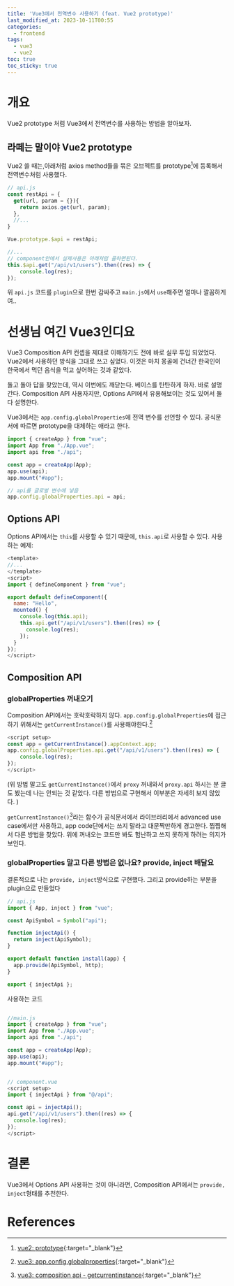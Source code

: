 ```yaml
---
title: 'Vue3에서 전역변수 사용하기 (feat. Vue2 prototype)'
last_modified_at: 2023-10-11T00:55
categories:
  - frontend
tags:
  - vue3
  - vue2
toc: true
toc_sticky: true
---
```



# 개요
Vue2 prototype 처럼 Vue3에서 전역변수를 사용하는 방법을 알아보자. 

## 라떼는 말이야 Vue2 prototype
Vue2 쓸 때는,아래처럼  axios method들을 묶은 오브젝트를 prototype[^fn1]에 등록해서 전역변수처럼 사용했다.
```javascript
// api.js
const restApi = {
  get(url, param = {}){
    return axios.get(url, param);
  },
  //...
}

Vue.prototype.$api = restApi;

//...
// component안에서 실제사용은 아래처럼 콜하면된다.
this.$api.get("/api/v1/users").then((res) => {
    console.log(res);
});
```

위 `api.js` 코드를 `plugin`으로 한번 감싸주고 `main.js`에서 `use`해주면 얼마나 깔꼼하게여..


# 선생님 여긴 Vue3인디요
Vue3 Composition API 컨셉을 제대로 이해하기도 전에 바로 실무 투입 되었었다. 
Vue2에서 사용하던 방식을 그대로 쓰고 싶었다. 이것은 마치 몽골에 건너간 한국인이 한국에서 먹던 음식을 먹고 싶어하는 것과 같았다.

돌고 돌아 답을 찾았는데, 역시 이번에도 깨닫는다. 베이스를 탄탄하게 하자. 바로 설명간다.
Composition API 사용자지만, Options API에서 유용해보이는 것도 있어서 둘다 설명한다.

Vue3에서는 `app.config.globalProperties`에 전역 변수를 선언할 수 있다. 공식문서에 따르면 prototype을 대체하는 애라고 한다.
```javascript
import { createApp } from "vue";
import App from "./App.vue";
import api from "./api";

const app = createApp(App);
app.use(api);
app.mount("#app");

// api를 글로벌 변수에 넣음
app.config.globalProperties.api = api; 
```

## Options API
Options API에서는 `this`를 사용할 수 있기 때문에, `this.api`로 사용할 수 있다.
사용하는 예제: 
```javascript
<template>
//...
</template>
<script>
import { defineComponent } from "vue";

export default defineComponent({
  name: "Hello",
  mounted() {
    console.log(this.api);
    this.api.get("/api/v1/users").then((res) => {
      console.log(res);
    });
  }
});
</script>
```
## Composition API

### globalProperties 꺼내오기
Composition API에서는 호락호락하지 않다. 
`app.config.globalProperties`에 접근하기 위해서는 `getCurrentInstance()`를 사용해야한다.[^fn2]

```javascript
<script setup>
const app = getCurrentInstance().appContext.app;
app.config.globalProperties.api.get("/api/v1/users").then((res) => {
    console.log(res);
});
</script>
```
(위 방법 말고도 `getCurrentInstance()`에서 `proxy` 꺼내와서 `proxy.api` 하시는 분 글도 봤는데 나는 안되는 것 같았다. 
다른 방법으로 구현해서 이부분은 자세히 보지 않았다. )

`getCurrentInstance()`[^fn3]라는 함수가 공식문서에서 라이브러리에서 advanced use case에서만 사용하고, app code단에서는 쓰지 말라고 대문짝만하게 경고한다. 
찝찝해서 다른 방법을 찾았다. 위에 꺼내오는 코드만 봐도 험난하고 쓰지 못하게 하려는 의지가 보인다.

### globalProperties 말고 다른 방법은 없나요? provide, inject 배달요
결론적으로 나는 `provide, inject`방식으로 구현했다. 그리고 provide하는 부분을 plugin으로 만들었다



```javascript
// api.js
import { App, inject } from "vue";

const ApiSymbol = Symbol("api");

function injectApi() {
  return inject(ApiSymbol);
}

export default function install(app) {
  app.provide(ApiSymbol, http);
}

export { injectApi };


```

사용하는 코드 
```javascript

//main.js 
import { createApp } from "vue";
import App from "./App.vue";
import api from "./api";

const app = createApp(App);
app.use(api);
app.mount("#app");


// component.vue
<script setup>
import { injectApi } from "@/api";

const api = injectApi(); 
api.get("/api/v1/users").then((res) => {
  console.log(res);
});
</script>

```

# 결론 
Vue3에서 Options API 사용하는 것이 아니라면, Composition API에서는 `provide, inject`형태를 추천한다.


# References
[^fn1]: [vue2: prototype](https://v2.vuejs.org/v2/cookbook/adding-instance-properties){:target="_blank"}
[^fn2]: [vue3: app.config.globalproperties](https://vuejs.org/api/application.html#app-config-globalproperties){:target="_blank"}
[^fn3]: [vue3: composition api - getcurrentinstance](https://v3.ru.vuejs.org/api/composition-api.html#getcurrentinstance){:target="_blank"}
[^fn4]: [stackoverflow: global var in vue3](https://stackoverflow.com/questions/65184107/how-to-use-vue-prototype-or-global-variable-in-vue-3){:target="_blank"}
[^fn5]: [blog: kyounghwan01](https://kyounghwan01.github.io/blog/Vue/vue3/global-state/#vue2%E1%84%8B%E1%85%A6%E1%84%89%E1%85%A5-global-%E1%84%87%E1%85%A7%E1%86%AB%E1%84%89%E1%85%AE-%E1%84%83%E1%85%A1%E1%84%85%E1%85%AE%E1%84%80%E1%85%B5){:target="_blank"}


